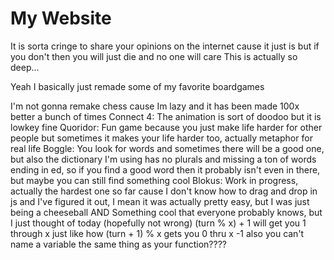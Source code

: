 # My Website
It is sorta cringe to share your opinions on the internet cause
it just is but if you don't then you will just die and no one will care
This is actually so deep...

Yeah I basically just remade some of my favorite boardgames

I'm not gonna remake chess cause Im lazy and it has been made 100x better a bunch of times
Connect 4: The animation is sort of doodoo but it is lowkey fine
Quoridor: Fun game because you just make life harder for other people but sometimes it makes your 
life harder too, actually metaphor for real life
Boggle: You look for words and sometimes there will be a good one, but also the dictionary I'm using
has no plurals and missing a ton of words ending in ed, so if you find a good word then it probably isn't
even in there, but maybe you can still find something cool
Blokus: Work in progress, actually the hardest one so far cause I don't know how to drag and drop in js
and I've figured it out, I mean it was actually pretty easy, but I was just being a cheeseball
AND
Something cool that everyone probably knows, but I just thought of today (hopefully not wrong)
(turn % x) + 1
will get you 1 through x
just like how (turn + 1) % x gets you 0 thru x -1
also you can't name a variable the same thing as your function????
